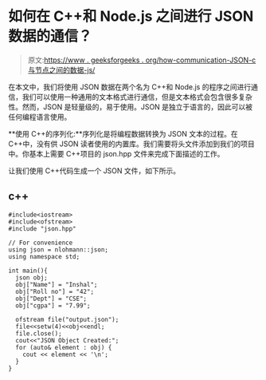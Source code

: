 # 如何在 C++和 Node.js 之间进行 JSON 数据的通信？

> 原文:[https://www . geeksforgeeks . org/how-communication-JSON-c 与节点之间的数据-js/](https://www.geeksforgeeks.org/how-to-communicate-json-data-between-c-and-node-js/)

在本文中，我们将使用 JSON 数据在两个名为 C++和 Node.js 的程序之间进行通信，我们可以使用一种通用的文本格式进行通信，但是文本格式会包含很多复杂性。然而，JSON 是轻量级的，易于使用。JSON 是独立于语言的，因此可以被任何编程语言使用。

**使用 C++的序列化:**序列化是将编程数据转换为 JSON 文本的过程。在 C++中，没有供 JSON 读者使用的内置库。我们需要将头文件添加到我们的项目中。你基本上需要 C++项目的 json.hpp 文件来完成下面描述的工作。

让我们使用 C++代码生成一个 JSON 文件，如下所示。

## c++

```
#include<iostream>
#include<ofstream>
#include "json.hpp"

// For convenience
using json = nlohmann::json;
using namespace std;

int main(){
  json obj;
  obj["Name"] = "Inshal";
  obj["Roll no"] = "42";
  obj["Dept"] = "CSE";
  obj["cgpa"] = "7.99";

  ofstream file("output.json");
  file<<setw(4)<<obj<<endl;
  file.close();
  cout<<"JSON Object Created:";
  for (auto& element : obj) {
    cout << element << '\n';
  }
}
```